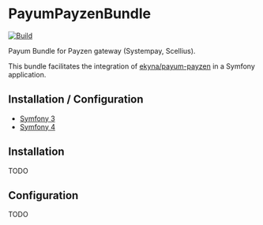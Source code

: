 PayumPayzenBundle
===

[![Build](https://github.com/ekyna/PayumPayzenBundle/actions/workflows/build.yml/badge.svg)](https://github.com/ekyna/PayumPayzenBundle/actions/workflows/build.yml)

Payum Bundle for Payzen gateway (Systempay, Scellius).

This bundle facilitates the integration of [ekyna/payum-payzen](https://github.com/ekyna/PayumPayzen) in a Symfony application.

## Installation / Configuration

* [Symfony 3](https://github.com/ekyna/PayumPayzenBundle/blob/master/doc/symfony3.md)
* [Symfony 4](https://github.com/ekyna/PayumPayzenBundle/blob/master/doc/symfony4.md)

## Installation

TODO

## Configuration

TODO
